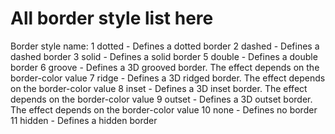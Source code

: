 All border style list here
===

Border style name:
1 dotted - Defines a dotted border
2 dashed - Defines a dashed border
3 solid - Defines a solid border
5 double - Defines a double border
6 groove - Defines a 3D grooved border. The effect depends on the border-color value
7 ridge - Defines a 3D ridged border. The effect depends on the border-color value
8 inset - Defines a 3D inset border. The effect depends on the border-color value
9 outset - Defines a 3D outset border. The effect depends on the border-color value
10 none - Defines no border
11 hidden - Defines a hidden border
